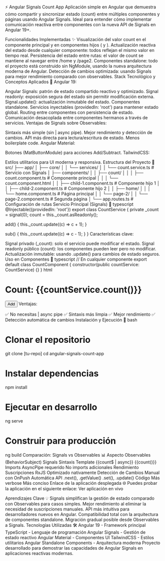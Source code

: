 ⚡ Angular Signals Count App
Aplicación simple en Angular que demuestra cómo compartir y sincronizar estado (count) entre múltiples componentes y páginas usando Angular Signals. Ideal para entender cómo implementar comunicación reactiva entre componentes con la nueva API de Signals en Angular 19+.

Funcionalidades Implementadas ✨
Visualización del valor count en el componente principal y en componentes hijos (<app-child-1> y <app-child-2>).
Actualización reactiva del estado desde cualquier componente: todos reflejan el mismo valor en tiempo real.
Persistencia del estado entre rutas: el valor de count se mantiene al navegar entre /home y /page2.
Componentes standalone: todo el proyecto está construido sin NgModule, usando la nueva arquitectura moderna de Angular.
Detección de cambios optimizada: usando Signals para mejor rendimiento comparado con observables.
Stack Tecnológico y Conceptos Aplicados 🚀
Angular 19:

Angular Signals: patrón de estado compartido reactivo y optimizado.
Signal readonly: exposición segura del estado sin permitir modificación externa.
Signal.update(): actualización inmutable del estado.
Componentes standalone.
Servicios inyectables (providedIn: 'root') para mantener estado global.
Routing entre componentes con persistencia de estado.
Comunicación desacoplada entre componentes hermanos a través de servicios.
Ventajas de Signals sobre Observables:

Sintaxis más simple (sin | async pipe).
Mejor rendimiento y detección de cambios.
API más directa para lectura/escritura de estado.
Menos boilerplate code.
Angular Material:

Botones (MatButtonModule) para acciones Add/Subtract.
TailwindCSS:

Estilos utilitarios para UI moderna y responsiva.
Estructura del Proyecto 📁
src/
├── app/
│   ├── core/
│   │   └── services/
│   │       └── count.service.ts     # Servicio con Signals
│   ├── components/
│   │   ├── count/
│   │   │   ├── count.component.ts   # Componente principal
│   │   │   └── count.component.html
│   │   ├── child-1.component.ts     # Componente hijo 1
│   │   ├── child-2.component.ts     # Componente hijo 2
│   │   ├── home/
│   │   │   └── home.component.ts    # Página principal
│   │   └── page-2/
│   │       └── page-2.component.ts  # Segunda página
│   └── app.routes.ts                # Configuración de rutas
Servicio Principal (Signals) 🎯
typescript
@Injectable({providedIn: 'root'})
export class CountService {
  private _count = signal(0);
  count = this._count.asReadonly();

  add() {
    this._count.update((c) => c + 1);
  }

  sub() {
    this._count.update((c) => c - 1);
  }
}
Características clave:

Signal privado (_count): solo el servicio puede modificar el estado.
Signal readonly público (count): los componentes pueden leer pero no modificar.
Actualización inmutable: usando .update() para cambios de estado seguros.
Uso en Componentes 🔧
typescript
// En cualquier componente
export default class CountComponent {
  constructor(public countService: CountService) {}
}
html
<!-- En el template -->
<h1>Count: {{countService.count()}}</h1>
<button (click)="countService.add()">Add</button>
Ventajas:

✅ No necesitas | async pipe
✅ Sintaxis más limpia
✅ Mejor rendimiento
✅ Detección automática de cambios
Instalación y Ejecución 🚀
bash
# Clonar el repositorio
git clone [tu-repo]
cd angular-signals-count-app

# Instalar dependencias
npm install

# Ejecutar en desarrollo
ng serve

# Construir para producción
ng build
Comparación: Signals vs Observables 📊
Aspecto	Observables (BehaviorSubject)	Signals
Sintaxis Template	{{count$ | async}}	{{count()}}
Imports	AsyncPipe requerido	No imports adicionales
Rendimiento	Suscripciones RxJS	Optimizado nativamente
Detección de Cambios	Manual con OnPush	Automática
API	.next(), .getValue()	.set(), .update()
Código	Más verbose	Más conciso
Enlace de la aplicación desplegada 🌐
Puedes probar la aplicación en el siguiente enlace:
Ver aplicación en vivo

Aprendizajes Clave 💡
Signals simplifican la gestión de estado comparado con Observables para casos simples.
Mejor rendimiento al eliminar la necesidad de suscripciones manuales.
API más intuitiva para desarrolladores nuevos en Angular.
Compatibilidad total con la arquitectura de componentes standalone.
Migración gradual posible desde Observables a Signals.
Tecnologías Utilizadas 🛠️
Angular 19 - Framework principal
TypeScript - Lenguaje de programación
Angular Signals - Gestión de estado reactivo
Angular Material - Componentes UI
TailwindCSS - Estilos utilitarios
Angular Standalone Components - Arquitectura moderna
Proyecto desarrollado para demostrar las capacidades de Angular Signals en aplicaciones reactivas modernas.

